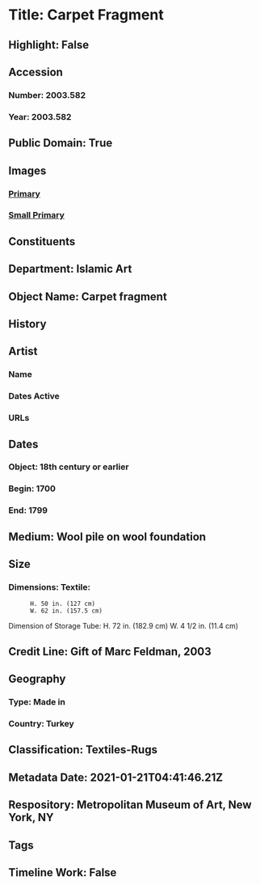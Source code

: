 # Title: Carpet Fragment
## Highlight: False
## Accession
### Number: 2003.582
### Year: 2003.582
## Public Domain: True
## Images
### [Primary](https://images.metmuseum.org/CRDImages/is/original/TR.622.2003.JPG)
### [Small Primary](https://images.metmuseum.org/CRDImages/is/web-large/TR.622.2003.JPG)
## Constituents
## Department: Islamic Art
## Object Name: Carpet fragment
## History
## Artist
### Name
### Dates Active
### URLs
## Dates
### Object: 18th century or earlier
### Begin: 1700
### End: 1799
## Medium: Wool pile on wool foundation
## Size
### Dimensions: Textile:
          H. 50 in. (127 cm)
          W. 62 in. (157.5 cm)
Dimension of Storage Tube:
          H. 72 in. (182.9 cm)
          W. 4 1/2 in. (11.4 cm)
## Credit Line: Gift of Marc Feldman, 2003
## Geography
### Type: Made in
### Country: Turkey
## Classification: Textiles-Rugs
## Metadata Date: 2021-01-21T04:41:46.21Z
## Respository: Metropolitan Museum of Art, New York, NY
## Tags
## Timeline Work: False